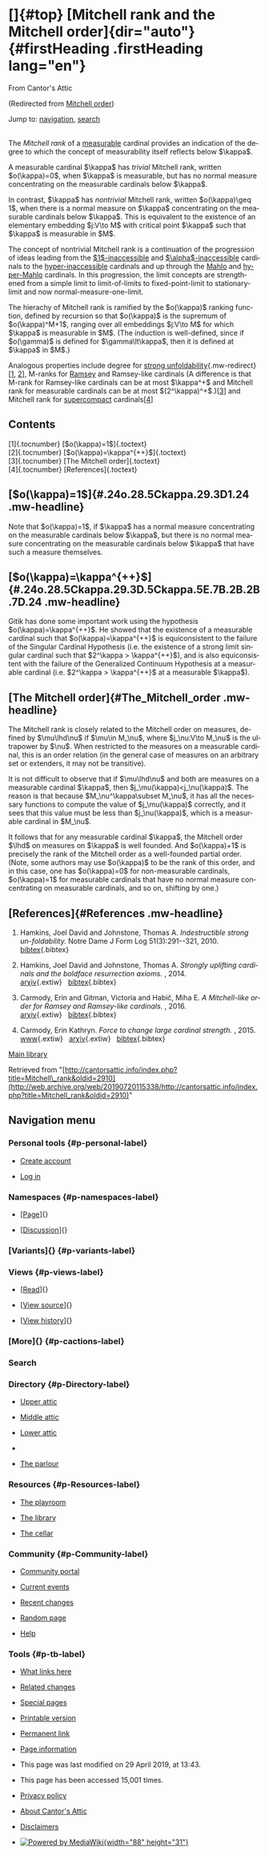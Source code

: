 <div id="mw-page-base" class="noprint">

</div>

<div id="mw-head-base" class="noprint">

</div>

<div id="content" class="mw-body" role="main">

[]{#top}
[Mitchell rank and the Mitchell order]{dir="auto"} {#firstHeading .firstHeading lang="en"}
==================================================

<div id="bodyContent" class="mw-body-content">

<div id="siteSub">

From Cantor's Attic

</div>

<div id="contentSub">

(Redirected from [Mitchell
order](/web/20190720115338/http://cantorsattic.info/index.php?title=Mitchell_order&redirect=no "Mitchell order"))

</div>

<div id="jump-to-nav" class="mw-jump">

Jump to: [navigation](#mw-navigation), [search](#p-search)

</div>

<div id="mw-content-text" class="mw-content-ltr" lang="en" dir="ltr">

\
The *Mitchell rank* of a
[measurable](/web/20190720115338/http://cantorsattic.info/Measurable "Measurable")
cardinal provides an indication of the degree to which the concept of
measurability itself reflects below \$\\kappa\$.

A measurable cardinal \$\\kappa\$ has *trivial* Mitchell rank, written
\$o(\\kappa)=0\$, when \$\\kappa\$ is measurable, but has no normal
measure concentrating on the measurable cardinals below \$\\kappa\$.

In contrast, \$\\kappa\$ has *nontrivial* Mitchell rank, written
\$o(\\kappa)\\geq 1\$, when there is a normal measure on \$\\kappa\$
concentrating on the measurable cardinals below \$\\kappa\$. This is
equivalent to the existence of an elementary embedding \$j:V\\to M\$
with critical point \$\\kappa\$ such that \$\\kappa\$ is measurable in
\$M\$.

The concept of nontrivial Mitchell rank is a continuation of the
progression of ideas leading from the
[\$1\$-inaccessible](/web/20190720115338/http://cantorsattic.info/Inaccessible#hyperinaccessible_cardinals "Inaccessible")
and
[\$\\alpha\$-inaccessible](/web/20190720115338/http://cantorsattic.info/Inaccessible#hyperinaccessible_cardinals "Inaccessible")
cardinals to the
[hyper-inaccessible](/web/20190720115338/http://cantorsattic.info/Inaccessible#hyperinaccessible_cardinals "Inaccessible")
cardinals and up through the
[Mahlo](/web/20190720115338/http://cantorsattic.info/Mahlo "Mahlo") and
[hyper-Mahlo](/web/20190720115338/http://cantorsattic.info/Mahlo#hyper-Mahlo "Mahlo")
cardinals. In this progression, the limit concepts are strengthened from
a simple limit to limit-of-limits to fixed-point-limit to
stationary-limit and now normal-measure-one-limit.

The hierachy of Mitchell rank is ramified by the \$o(\\kappa)\$ ranking
function, defined by recursion so that \$o(\\kappa)\$ is the supremum of
\$o(\\kappa)\^M+1\$, ranging over all embeddings \$j:V\\to M\$ for which
\$\\kappa\$ is measurable in \$M\$. (The induction is well-defined,
since if \$o(\\gamma)\$ is defined for \$\\gamma\\lt\\kappa\$, then it
is defined at \$\\kappa\$ in \$M\$.)

Analogous properties include degree for [strong
unfoldability](/web/20190720115338/http://cantorsattic.info/Strongly_unfoldable "Strongly unfoldable"){.mw-redirect}\[[1](#bibkey_HamkinsJohnstone2010:IndestructibleStrongUnfoldability),
[2](#bibkey_HamkinsJohnstone:BoldfaceResurrectionAxioms)\], M-ranks for
[Ramsey](/web/20190720115338/http://cantorsattic.info/Ramsey "Ramsey")
and Ramsey-like cardinals (A difference is that M-rank for Ramsey-like
cardinals can be at most \$\\kappa\^+\$ and Mitchell rank for measurable
cardinals can be at most
\$(2\^\\kappa)\^+\$.)\[[3](#bibkey_CarmodyGitmanHabic2016:Mitchelllike)\]
and Mitchell rank for
[supercompact](/web/20190720115338/http://cantorsattic.info/Supercompact "Supercompact")
cardinals\[[4](#bibkey_Carmody2015:ForceToChangeLargeCardinalStrength)\]

<div id="toc" class="toc">

<div id="toctitle">

Contents
--------

</div>

-   [[1]{.tocnumber}
    [\$o(\\kappa)=1\$]{.toctext}](#.24o.28.5Ckappa.29.3D1.24)
-   [[2]{.tocnumber}
    [\$o(\\kappa)=\\kappa\^{++}\$]{.toctext}](#.24o.28.5Ckappa.29.3D.5Ckappa.5E.7B.2B.2B.7D.24)
-   [[3]{.tocnumber} [The Mitchell
    order]{.toctext}](#The_Mitchell_order)
-   [[4]{.tocnumber} [References]{.toctext}](#References)

</div>

[\$o(\\kappa)=1\$]{#.24o.28.5Ckappa.29.3D1.24 .mw-headline}
-----------------------------------------------------------

Note that \$o(\\kappa)=1\$, if \$\\kappa\$ has a normal measure
concentrating on the measurable cardinals below \$\\kappa\$, but there
is no normal measure concentrating on the measurable cardinals below
\$\\kappa\$ that have such a measure themselves.

[\$o(\\kappa)=\\kappa\^{++}\$]{#.24o.28.5Ckappa.29.3D.5Ckappa.5E.7B.2B.2B.7D.24 .mw-headline}
---------------------------------------------------------------------------------------------

Gitik has done some important work using the hypothesis
\$o(\\kappa)=\\kappa\^{++}\$. He showed that the existence of a
measurable cardinal such that \$o(\\kappa)=\\kappa\^{++}\$ is
equiconsistent to the failure of the Singular Cardinal Hypothesis (i.e.
the existence of a strong limit singular cardinal such that \$2\^\\kappa
&gt; \\kappa\^{++}\$), and is also equiconsistent with the failure of
the Generalized Continuum Hypothesis at a measurable cardinal (i.e.
\$2\^\\kappa &gt; \\kappa\^{++}\$ at a measurable \$\\kappa\$).

[The Mitchell order]{#The_Mitchell_order .mw-headline}
------------------------------------------------------

The Mitchell rank is closely related to the Mitchell order on measures,
defined by \$\\mu\\lhd\\nu\$ if \$\\mu\\in M\_\\nu\$, where
\$j\_\\nu:V\\to M\_\\nu\$ is the ultrapower by \$\\nu\$. When restricted
to the measures on a measurable cardinal, this is an order relation (in
the general case of measures on an arbitrary set or extenders, it may
not be transitive).

It is not difficult to observe that if \$\\mu\\lhd\\nu\$ and both are
measures on a measurable cardinal \$\\kappa\$, then
\$j\_\\mu(\\kappa)&lt;j\_\\nu(\\kappa)\$. The reason is that because
\$M\_\\nu\^\\kappa\\subset M\_\\nu\$, it has all the necessary functions
to compute the value of \$j\_\\mu(\\kappa)\$ correctly, and it sees that
this value must be less than \$j\_\\nu(\\kappa)\$, which is a measurable
cardinal in \$M\_\\nu\$.

It follows that for any measurable cardinal \$\\kappa\$, the Mitchell
order \$\\lhd\$ on measures on \$\\kappa\$ is well founded. And
\$o(\\kappa)+1\$ is precisely the rank of the Mitchell order as a
well-founded partial order. (Note, some authors may use \$o(\\kappa)\$
to be the rank of this order, and in this case, one has \$o(\\kappa)=0\$
for non-measurable cardinals, \$o(\\kappa)=1\$ for measurable cardinals
that have no normal measure concentrating on measurable cardinals, and
so on, shifting by one.)

[References]{#References .mw-headline}
--------------------------------------

1.  <div
    id="bibkey_HamkinsJohnstone2010:IndestructibleStrongUnfoldability">

    </div>

    Hamkins, Joel David and Johnstone, Thomas A. *Indestructible strong
    un-foldability.* Notre Dame J Form Log 51(3):291--321, 2010.
    [bibtex](javascript:bibpopup('@article%7BHamkinsJohnstone2010:IndestructibleStrongUnfoldability,%20%20AUTHOR%20=%20%20%20%20%20%20%20%7BHamkins,%20Joel%20David%20and%20Johnstone,%20Thomas%20A.%7D,%3Cbr%3E%20%20TITLE%20=%20%20%20%20%20%20%20%20%7BIndestructible%20strong%20un-foldability%7D,%3Cbr%3E%20%20YEAR%20=%20%20%20%20%20%20%20%20%20%7B2010%7D,%3Cbr%3E%20%20JOURNAL%20=%20%20%20%20%20%20%7BNotre%20Dame%20J.%20Form.%20Log.%7D,%3Cbr%3E%20%20VOLUME%20=%20%20%20%20%20%20%20%7B51%7D,%3Cbr%3E%20%20NUMBER%20=%20%20%20%20%20%20%20%7B3%7D,%3Cbr%3E%20%20PAGES%20=%20%20%20%20%20%20%20%20%7B291--321%7D%7D')){.bibtex}
2.  <div id="bibkey_HamkinsJohnstone:BoldfaceResurrectionAxioms">

    </div>

    Hamkins, Joel David and Johnstone, Thomas A. *Strongly uplifting
    cardinals and the boldface resurrection axioms.* , 2014.
    [arχiv](http://web.archive.org/web/20190720115338/http://arxiv.org/abs/1403.2788){.extiw}   [bibtex](javascript:bibpopup('@article%7BHamkinsJohnstone:BoldfaceResurrectionAxioms,%20%20AUTHOR%20=%20%20%20%20%20%20%20%7BHamkins,%20Joel%20David%20and%20Johnstone,%20Thomas%20A.%7D,%3Cbr%3E%20%20TITLE%20=%20%20%20%20%20%20%20%20%7BStrongly%20uplifting%20cardinals%20and%20the%20boldface%20resurrection%20axioms%7D,%3Cbr%3E%20%20YEAR%20=%20%20%20%20%20%20%20%20%20%7B2014%7D,%3Cbr%3E%20%20eprint%20=%20%20%20%20%20%20%20%7B1403.2788%7D,%3Cbr%3E%7D')){.bibtex}
3.  <div id="bibkey_CarmodyGitmanHabic2016:Mitchelllike">

    </div>

    Carmody, Erin and Gitman, Victoria and Habič, Miha E. *A
    Mitchell-like order for Ramsey and Ramsey-like cardinals.* , 2016.
    [arχiv](http://web.archive.org/web/20190720115338/http://arxiv.org/abs/1609.07645){.extiw}   [bibtex](javascript:bibpopup('@article%7BCarmodyGitmanHabic2016:Mitchelllike,%20%20%20%20author%20=%20%7BCarmody,%20Erin%20and%20Gitman,%20Victoria%20and%20Habič,%20Miha%20E.%7D,%3Cbr%3E%20%20%20%20%20%20%20%20%20title%20=%20%7BA%20Mitchell-like%20order%20for%20Ramsey%20and%20Ramsey-like%20cardinals%7D,%3Cbr%3E%20%20%20%20%20%20%20%20year%20=%20%7B2016%7D,%3Cbr%3E%20%20%20%20%20eprint%20=%20%7B1609.07645%7D,%3Cbr%3E%7D')){.bibtex}
4.  <div id="bibkey_Carmody2015:ForceToChangeLargeCardinalStrength">

    </div>

    Carmody, Erin Kathryn. *Force to change large cardinal strength.*
    , 2015.
    [www](http://web.archive.org/web/20190720115338/https://academicworks.cuny.edu/gc_etds/879/){.extiw}   [arχiv](http://web.archive.org/web/20190720115338/http://arxiv.org/abs/1506.03432){.extiw}   [bibtex](javascript:bibpopup('@article%7BCarmody2015:ForceToChangeLargeCardinalStrength,%20%20%20%20author%20=%20%7BCarmody,%20Erin%20Kathryn%7D,%3Cbr%3E%20%20%20%20%20%20%20%20%20title%20=%20%7BForce%20to%20change%20large%20cardinal%20strength%7D,%3Cbr%3E%20%20%20%20%20%20%20%20year%20=%20%7B2015%7D,%3Cbr%3E%20%20%20%20%20eprint%20=%20%7B1506.03432%7D,%3Cbr%3E%20%20%20%20%20%20url%20=%20%7Bhttps://academicworks.cuny.edu/gc_etds/879/%7D%7D')){.bibtex}

[Main
library](/web/20190720115338/http://cantorsattic.info/Library "Library")

</div>

<div class="printfooter">

Retrieved from
"[http://cantorsattic.info/index.php?title=Mitchell\_rank&oldid=2910](http://web.archive.org/web/20190720115338/http://cantorsattic.info/index.php?title=Mitchell_rank&oldid=2910)"

</div>

<div id="catlinks" class="catlinks catlinks-allhidden">

</div>

<div class="visualClear">

</div>

</div>

</div>

<div id="mw-navigation">

Navigation menu
---------------

<div id="mw-head">

<div id="p-personal" role="navigation"
aria-labelledby="p-personal-label">

### Personal tools {#p-personal-label}

-   <div id="pt-createaccount">

    </div>

    [Create
    account](/web/20190720115338/http://cantorsattic.info/index.php?title=Special:UserLogin&returnto=Mitchell+rank&type=signup)
-   <div id="pt-login">

    </div>

    [Log
    in](/web/20190720115338/http://cantorsattic.info/index.php?title=Special:UserLogin&returnto=Mitchell+rank "You are encouraged to log in; however, it is not mandatory [o]")

</div>

<div id="left-navigation">

<div id="p-namespaces" class="vectorTabs" role="navigation"
aria-labelledby="p-namespaces-label">

### Namespaces {#p-namespaces-label}

-   <div id="ca-nstab-main">

    </div>

    [[Page](/web/20190720115338/http://cantorsattic.info/Mitchell_rank "View the content page [c]")]{}
-   <div id="ca-talk">

    </div>

    [[Discussion](/web/20190720115338/http://cantorsattic.info/index.php?title=Talk:Mitchell_rank&action=edit&redlink=1 "Discussion about the content page [t]")]{}

</div>

<div id="p-variants" class="vectorMenu emptyPortlet" role="navigation"
aria-labelledby="p-variants-label">

### [Variants]{}[](#) {#p-variants-label}

<div class="menu">

</div>

</div>

</div>

<div id="right-navigation">

<div id="p-views" class="vectorTabs" role="navigation"
aria-labelledby="p-views-label">

### Views {#p-views-label}

-   <div id="ca-view">

    </div>

    [[Read](/web/20190720115338/http://cantorsattic.info/Mitchell_rank)]{}
-   <div id="ca-viewsource">

    </div>

    [[View
    source](/web/20190720115338/http://cantorsattic.info/index.php?title=Mitchell_rank&action=edit "This page is protected.
    You can view its source [e]")]{}
-   <div id="ca-history">

    </div>

    [[View
    history](/web/20190720115338/http://cantorsattic.info/index.php?title=Mitchell_rank&action=history "Past revisions of this page [h]")]{}

</div>

<div id="p-cactions" class="vectorMenu emptyPortlet" role="navigation"
aria-labelledby="p-cactions-label">

### [More]{}[](#) {#p-cactions-label}

<div class="menu">

</div>

</div>

<div id="p-search" role="search">

### Search

<div id="simpleSearch">

</div>

</div>

</div>

</div>

<div id="mw-panel">

<div id="p-logo" role="banner">

[](/web/20190720115338/http://cantorsattic.info/Cantor%27s_Attic "Visit the main page")

</div>

<div id="p-Directory" class="portal" role="navigation"
aria-labelledby="p-Directory-label">

### Directory {#p-Directory-label}

<div class="body">

-   <div id="n-Upper-attic">

    </div>

    [Upper
    attic](/web/20190720115338/http://cantorsattic.info/Upper_attic)
-   <div id="n-Middle-attic">

    </div>

    [Middle
    attic](/web/20190720115338/http://cantorsattic.info/Middle_attic)
-   <div id="n-Lower-attic">

    </div>

    [Lower
    attic](/web/20190720115338/http://cantorsattic.info/Lower_attic)
-   <div id="n-">

    </div>

    [](INVALID-TITLE)
-   <div id="n-The-parlour">

    </div>

    [The parlour](/web/20190720115338/http://cantorsattic.info/Parlour)

</div>

</div>

<div id="p-Resources" class="portal" role="navigation"
aria-labelledby="p-Resources-label">

### Resources {#p-Resources-label}

<div class="body">

-   <div id="n-The-playroom">

    </div>

    [The
    playroom](/web/20190720115338/http://cantorsattic.info/Playroom)
-   <div id="n-The-library">

    </div>

    [The library](/web/20190720115338/http://cantorsattic.info/Library)
-   <div id="n-The-cellar">

    </div>

    [The cellar](/web/20190720115338/http://cantorsattic.info/Cellar)

</div>

</div>

<div id="p-Community" class="portal" role="navigation"
aria-labelledby="p-Community-label">

### Community {#p-Community-label}

<div class="body">

-   <div id="n-portal">

    </div>

    [Community
    portal](/web/20190720115338/http://cantorsattic.info/Cantor%27s_Attic:Community_portal "About the project, what you can do, where to find things")
-   <div id="n-currentevents">

    </div>

    [Current
    events](/web/20190720115338/http://cantorsattic.info/Cantor%27s_Attic:Current_events "Find background information on current events")
-   <div id="n-recentchanges">

    </div>

    [Recent
    changes](/web/20190720115338/http://cantorsattic.info/Special:RecentChanges "A list of recent changes in the wiki [r]")
-   <div id="n-randompage">

    </div>

    [Random
    page](/web/20190720115338/http://cantorsattic.info/Special:Random "Load a random page [x]")
-   <div id="n-help">

    </div>

    [Help](http://web.archive.org/web/20190720115338/https://www.mediawiki.org/wiki/Special:MyLanguage/Help:Contents "The place to find out")

</div>

</div>

<div id="p-tb" class="portal" role="navigation"
aria-labelledby="p-tb-label">

### Tools {#p-tb-label}

<div class="body">

-   <div id="t-whatlinkshere">

    </div>

    [What links
    here](/web/20190720115338/http://cantorsattic.info/Special:WhatLinksHere/Mitchell_rank "A list of all wiki pages that link here [j]")
-   <div id="t-recentchangeslinked">

    </div>

    [Related
    changes](/web/20190720115338/http://cantorsattic.info/Special:RecentChangesLinked/Mitchell_rank "Recent changes in pages linked from this page [k]")
-   <div id="t-specialpages">

    </div>

    [Special
    pages](/web/20190720115338/http://cantorsattic.info/Special:SpecialPages "A list of all special pages [q]")
-   <div id="t-print">

    </div>

    [Printable
    version](/web/20190720115338/http://cantorsattic.info/index.php?title=Mitchell_rank&printable=yes "Printable version of this page [p]")
-   <div id="t-permalink">

    </div>

    [Permanent
    link](/web/20190720115338/http://cantorsattic.info/index.php?title=Mitchell_rank&oldid=2910 "Permanent link to this revision of the page")
-   <div id="t-info">

    </div>

    [Page
    information](/web/20190720115338/http://cantorsattic.info/index.php?title=Mitchell_rank&action=info)

</div>

</div>

</div>

</div>

<div id="footer" role="contentinfo">

-   <div id="footer-info-lastmod">

    </div>

    This page was last modified on 29 April 2019, at 13:43.
-   <div id="footer-info-viewcount">

    </div>

    This page has been accessed 15,001 times.

<!-- -->

-   <div id="footer-places-privacy">

    </div>

    [Privacy
    policy](/web/20190720115338/http://cantorsattic.info/Cantor%27s_Attic:Privacy_policy "Cantor's Attic:Privacy policy")
-   <div id="footer-places-about">

    </div>

    [About Cantor's
    Attic](/web/20190720115338/http://cantorsattic.info/Cantor%27s_Attic:About "Cantor's Attic:About")
-   <div id="footer-places-disclaimer">

    </div>

    [Disclaimers](/web/20190720115338/http://cantorsattic.info/Cantor%27s_Attic:General_disclaimer "Cantor's Attic:General disclaimer")

<!-- -->

-   <div id="footer-poweredbyico">

    </div>

    [![Powered by
    MediaWiki](/web/20190720115338im_/http://cantorsattic.info/resources/assets/poweredby_mediawiki_88x31.png){width="88"
    height="31"}](//web.archive.org/web/20190720115338/http://www.mediawiki.org/)

<div style="clear:both">

</div>

</div>
